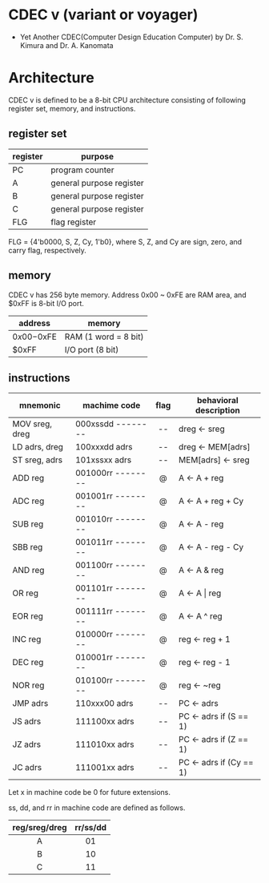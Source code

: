 # CDEC v (variant or voyager)
- Yet Another CDEC(Computer Design Education Computer) by Dr. S. Kimura and Dr. A. Kanomata

# Architecture
CDEC v is defined to be a 8-bit CPU architecture consisting of following register set, memory, and instructions.

## register set 

| register | purpose                |
|----------|------------------------|
| PC       | program counter        |
| A        |general purpose register|
| B        |general purpose register|
| C        |general purpose register|
| FLG      |flag register           |

FLG = {4'b0000, S, Z, Cy, 1'b0}, where S, Z, and Cy are sign, zero, and carry flag, respectively. 

## memory

CDEC v has 256 byte memory. Address 0x00 ~ 0xFE are RAM area, and $0xFF is 8-bit I/O port.

| address     | memory               |
|-------------|----------------------|
| $0x00-$0xFE | RAM (1 word = 8 bit) |
| $0xFF       | I/O port (8 bit)     |




## instructions

| mnemonic       | machime code      | flag | behavioral description |
|----------------|-------------------|:----:|------------------------|
| MOV sreg, dreg | 000xssdd -------- |  --  | dreg <- sreg           |
| LD adrs, dreg  | 100xxxdd adrs     |  --  | dreg <- MEM[adrs]      |
| ST sreg, adrs  | 101xssxx adrs     |  --  | MEM[adrs] <- sreg      |
| ADD reg        | 001000rr -------- |  @   | A <- A + reg           |
| ADC reg        | 001001rr -------- |  @   | A <- A + reg + Cy      |
| SUB reg        | 001010rr -------- |  @   | A <- A - reg           |
| SBB reg        | 001011rr -------- |  @   | A <- A - reg - Cy      |
| AND reg        | 001100rr -------- |  @   | A <- A & reg           |
| OR reg         | 001101rr -------- |  @   | A <- A \| reg          |
| EOR reg        | 001111rr -------- |  @   | A <- A ^ reg           |
| INC reg        | 010000rr -------- |  @   | reg <- reg + 1         |
| DEC reg        | 010001rr -------- |  @   | reg <- reg - 1         |
| NOR reg        | 010100rr -------- |  @   | reg <- ~reg            |
| JMP adrs       | 110xxx00 adrs     |  --  | PC <- adrs             |
| JS adrs        | 111100xx adrs     |  --  | PC <- adrs if (S == 1) |
| JZ adrs        | 111010xx adrs     |  --  | PC <- adrs if (Z == 1) |
| JC adrs        | 111001xx adrs     |  --  | PC <- adrs if (Cy == 1)|

Let x in machine code be 0 for future extensions.

ss, dd, and rr in machine code are defined as follows.

| reg/sreg/dreg | rr/ss/dd |
|:-------------:|:--------:|
| A             | 01       | 
| B             | 10       |
| C             | 11       |
